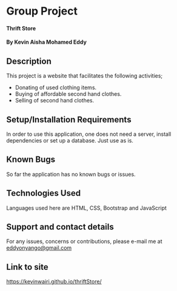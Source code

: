 # Group Project
#### Thrift Store
#### By **Kevin Aisha Mohamed Eddy**
## Description
This project is a website that facilitates the following activities;
 * Donating of used clothing items.
 * Buying of affordable second hand clothes.
 * Selling of second hand clothes.

## Setup/Installation Requirements
In order to use this application, one does not need a server, install dependencies or set up a database. Just use as is.
## Known Bugs
So far the application has no known bugs or issues.
## Technologies Used
Languages used here are HTML, CSS, Bootstrap and JavaScript
## Support and contact details
For any issues, concerns or contributions, please e-mail me at eddyonyango@gmail.com

## Link to site
https://kevinwairi.github.io/thriftStore/
